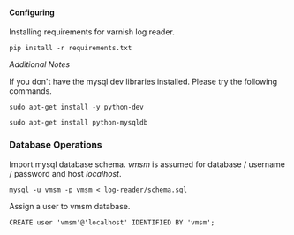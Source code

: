 #### Configuring ####

Installing requirements for varnish log reader.

`pip install -r requirements.txt`

*Additional Notes*

If you don't have the mysql dev libraries installed. Please try the following commands.

`sudo apt-get install -y python-dev`

`sudo apt-get install python-mysqldb`


### Database Operations ###

Import mysql database schema. *vmsm* is assumed for database / username / password and host *localhost*.

`mysql -u vmsm -p vmsm < log-reader/schema.sql`

Assign a user to vmsm database.

`CREATE user 'vmsm'@'localhost' IDENTIFIED BY 'vmsm';`